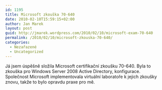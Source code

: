 ```yaml
---
id: 1195
title: Microsoft zkouška 70-640
date: 2010-02-10T15:59:15+02:00
author: Jan Marek
layout: post
guid: http://jmarek.wordpress.com/2010/02/10/microsoft-exam-70-640
permalink: /2010/02/10/microsoft-zkouska-70-640/
categories:
  - Nezařazené
  - Uncategorized
---
```

<div id="msgcns!6E7B9216726D07B8!252" class="bvMsg">
  Já jsem úspěšně složila Microsoft certifikační zkoušku 70-640. Byla to zkouška pro Windows Server 2008 Active Directory, konfigurace. Společnost Microsoft implementovala virtuální laboratoře k jejich zkoušky znovu, takže to bylo opravdu praxe pro mě.
</div>

